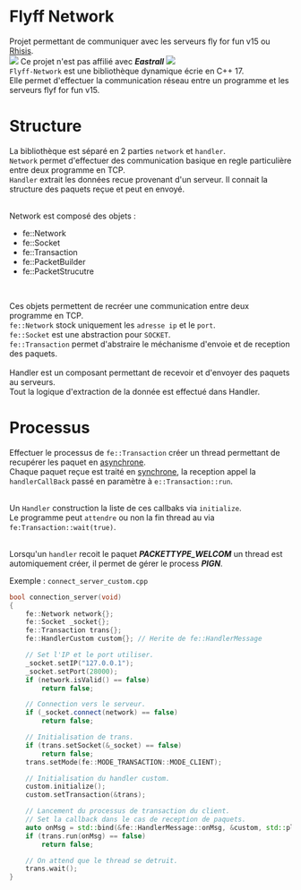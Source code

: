 # Flyff Network
Projet permettant de communiquer avec les serveurs fly for fun v15 ou [Rhisis](https://github.com/Eastrall/Rhisis).<br>
![](https://img.icons8.com/color/24/000000/error.png) Ce projet n'est pas affilié avec ***Eastrall*** ![](https://img.icons8.com/color/24/000000/error.png)
<br>
`Flyff-Network` est une bibliothèque dynamique écrie en C++ 17.<br>
Elle permet d'effectuer la communication réseau entre un programme et les serveurs flyf for fun v15.<br>

# Structure
La bibliothèque est séparé en 2 parties `network` et `handler`.<br>
`Network` permet d'effectuer des communication basique en regle particulière entre deux programme en TCP.<br>
`Handler` extrait les données recue provenant d'un serveur. Il connait la structure des paquets reçue et peut en envoyé.<br>
<br>

Network est composé des objets :
* fe::Network
* fe::Socket
* fe::Transaction
* fe::PacketBuilder
* fe::PacketStrucutre
<br>

Ces objets permettent de recréer une communication entre deux programme en TCP.<br>
`fe::Network` stock uniquement les `adresse ip` et le `port`.<br>
`fe::Socket` est une abstraction pour `SOCKET`.<br>
`fe::Transaction` permet d'abstraire le méchanisme d'envoie et de reception des paquets.<br>
<br>
Handler est un composant permettant de recevoir et d'envoyer des paquets au serveurs.<br>
Tout la logique d'extraction de la donnée est effectué dans Handler.<br>

# Processus
Effectuer le processus de `fe::Transaction` créer un thread permettant de recupérer les paquet en [asynchrone](https://eduscol.education.fr/numerique/dossier/archives/eformation/notion-de-temps/synchrone-asynchrone).<br>
Chaque paquet reçue est traité en [synchrone](https://eduscol.education.fr/numerique/dossier/archives/eformation/notion-de-temps/synchrone-asynchrone), la reception appel la `handlerCallBack` passé en paramètre à `e::Transaction::run`.<br>
<br>

Un `Handler` construction la liste de ces callbaks via `initialize`.<br>
Le programme peut `attendre` ou non la fin thread au via `fe:Transaction::wait(true)`.<br>
<br>

Lorsqu'un `handler` recoit le paquet ***PACKETTYPE_WELCOM*** un thread est automiquement créer, il permet de gérer le process ***PIGN***.<br>

Exemple :
`connect_server_custom.cpp`
<br>

```cpp
bool connection_server(void)
{
	fe::Network network{};
    fe::Socket _socket{};
    fe::Transaction trans{};
    fe::HandlerCustom custom{}; // Herite de fe::HandlerMessage

    // Set l'IP et le port utiliser.
	_socket.setIP("127.0.0.1");
	_socket.setPort(28000);
	if (network.isValid() == false)
		return false;

    // Connection vers le serveur.
	if (_socket.connect(network) == false)
		return false;

    // Initialisation de trans.
	if (trans.setSocket(&_socket) == false)
		return false;
	trans.setMode(fe::MODE_TRANSACTION::MODE_CLIENT);

    // Initialisation du handler custom.
	custom.initialize();
	custom.setTransaction(&trans);

    // Lancement du processus de transaction du client.
    // Set la callback dans le cas de reception de paquets.
	auto onMsg = std::bind(&fe::HandlerMessage::onMsg, &custom, std::placeholders::_1, std::placeholders::_2);
	if (trans.run(onMsg) == false)
		return false;

    // On attend que le thread se detruit.
	trans.wait();
}
```
